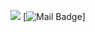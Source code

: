 
![](https://visitor-badge.glitch.me/badge?page_id=cm940324.readme)
[![Mail Badge](https://img.shields.io/badge/-xyisbenben@aliyun.com-c14438?style=flat-square&logo=Gmail&logoColor=white&link=aliyun:xyisbenben@aliyun.com)]

